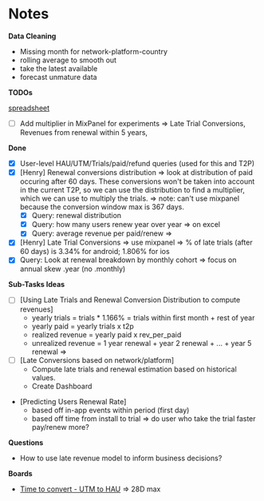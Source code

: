 # Notes

**Data Cleaning**
- Missing month for network-platform-country
- rolling average to smooth out
- take the latest available
- forecast unmature data


**TODOs**

[spreadsheet](https://docs.google.com/spreadsheets/d/1VNfA5q5SdOfmZ4EPrr8H9BdEB1UZA6sa2dQinBUp_oE/edit?gid=0#gid=0)

- [ ] Add multiplier in MixPanel for experiments => Late Trial Conversions, Revenues from renewal within 5 years,


**Done**

- [X] User-level HAU/UTM/Trials/paid/refund queries (used for this and T2P)
- [X] [Henry] Renewal conversions distribution => look at distribution
      of paid occuring after 60 days. These conversions won't be taken into
      account in the current T2P, so we can use the distribution to find a
      multiplier, which we can use to multiply the trials. => note: can't use
      mixpanel because the conversion window max is 367 days.
    - [X] Query: renewal distribution
    - [X] Query: how many users renew year over year => on excel
    - [X] Query: average revenue per paid/renew =>
- [X] [Henry] Late Trial Conversions => use mixpanel => % of late trials (after 60 days) is 3.34% for android; 1.806% for ios
- [X] Query: Look at renewal breakdown by monthly cohort => focus on annual skew .year (no .monthly)

**Sub-Tasks Ideas**

- [ ] [Using Late Trials and Renewal Conversion Distribution to compute revenues]
    * yearly trials = trials * 1.166% = trials within first month + rest of year
    * yearly paid = yearly trials x t2p
    * realized revenue = yearly paid x rev_per_paid
    * unrealized revenue = 1 year renewal + year 2 renewal + ... + year 5 renewal =>
- [ ] [Late Conversions based on network/platform]
    * Compute late trials and renewal estimation based on historical values.
    * Create Dashboard
- [Predicting Users Renewal Rate]
    * based off in-app events within period (first day)
    * based off time from install to trial => do user who take the trial faster pay/renew more?



**Questions**

- How to use late revenue model to inform business decisions?


**Boards**

- [Time to convert - UTM to HAU](https://mixpanel.com/s/1EV85S) => 28D max
